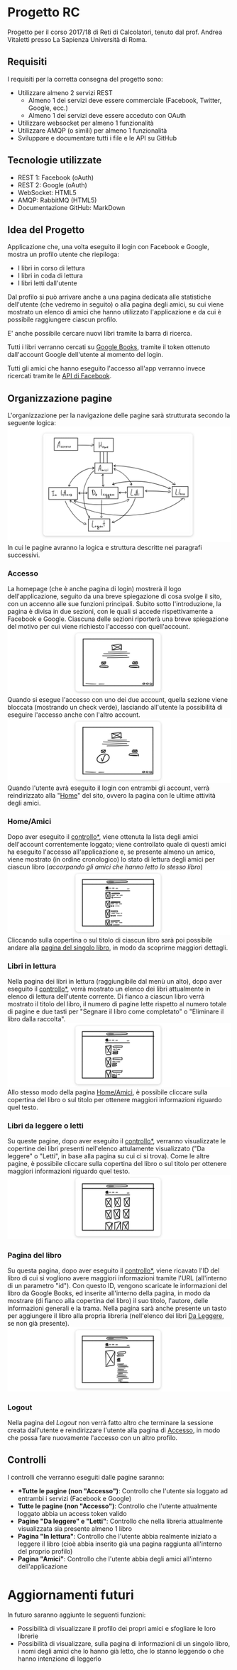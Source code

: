 # Progetto RC

Progetto per il corso 2017/18 di Reti di Calcolatori, tenuto dal prof. Andrea Vitaletti presso La Sapienza Università di Roma.

## Requisiti

I requisiti per la corretta consegna del progetto sono:
- Utilizzare almeno 2 servizi REST
  - Almeno 1 dei servizi deve essere commerciale (Facebook, Twitter, Google, ecc.)
  - Almeno 1 dei servizi deve essere acceduto con OAuth
- Utilizzare websocket per almeno 1 funzionalità
- Utilizzare AMQP (o simili) per almeno 1 funzionalità
- Sviluppare e documentare tutti i file e le API su GitHub

## Tecnologie utilizzate

- REST 1: Facebook (oAuth)
- REST 2: Google (oAuth)
- WebSocket: HTML5
- AMQP: RabbitMQ (HTML5)
- Documentazione GitHub: MarkDown

## Idea del Progetto

Applicazione che, una volta eseguito il login con Facebook e Google, mostra un profilo utente che riepiloga:

- I libri in corso di lettura
- I libri in coda di lettura
- I libri letti dall'utente

Dal profilo si può arrivare anche a una pagina dedicata alle statistiche dell'utente (che vedremo in seguito) o alla pagina degli amici, su cui viene mostrato un elenco di amici che hanno utilizzato l'applicazione e da cui è possibile raggiungere ciascun profilo.

E' anche possibile cercare nuovi libri tramite la barra di ricerca.

Tutti i libri verranno cercati su [Google Books](https://developers.google.com/books/), tramite il token ottenuto dall'account Google dell'utente al momento del login.

Tutti gli amici che hanno eseguito l'accesso all'app verranno invece ricercati tramite le [API di Facebook](https://developers.facebook.com/docs/graph-api/).

## Organizzazione pagine

L'organizzazione per la navigazione delle pagine sarà strutturata secondo la seguente logica:
![Navigazione delle pagine](https://github.com/francescosche/Progetto-RC/blob/master/img/navigazione-pagine.jpg)
In cui le pagine avranno la logica e struttura descritte nei paragrafi successivi.

### <a name="accesso"></a>Accesso
La homepage (che è anche pagina di login) mostrerà il logo dell'applicazione, seguito da una breve spiegazione di cosa svolge il sito, con un accenno alle sue funzioni principali.
Subito sotto l'introduzione, la pagina è divisa in due sezioni, con le quali si accede rispettivamente a Facebook e Google. Ciascuna delle sezioni riporterà una breve spiegazione del motivo per cui viene richiesto l'accesso con quell'account.
![Pagina di accesso con nessun login fatto](https://github.com/francescosche/Progetto-RC/blob/master/img/accesso-nologin.jpg)
Quando si esegue l'accesso con uno dei due account, quella sezione viene bloccata (mostrando un check verde), lasciando all'utente la possibilità di eseguire l'accesso anche con l'altro account.
![Pagina di accesso con il login di sinistra già fatto](https://github.com/francescosche/Progetto-RC/blob/master/img/accesso-loginFB.jpg)
Quando l'utente avrà eseguito il login con entrambi gli account, verrà reindirizzato alla "[Home](#amici)" del sito, ovvero la pagina con le ultime attività degli amici.

### <a name="amici"></a>Home/Amici
Dopo aver eseguito il [controllo\*](#controlli), viene ottenuta la lista degli amici dell'account correntemente loggato; viene controllato quale di questi amici ha eseguito l'accesso all'applicazione e, se presente almeno un amico, viene mostrato (in ordine cronologico) lo stato di lettura degli amici per ciascun libro (_accorpando gli amici che hanno letto lo stesso libro_)
![Home page con elenco dei libri letti dagli amici](https://github.com/francescosche/Progetto-RC/blob/master/img/home-amici.jpg)
Cliccando sulla copertina o sul titolo di ciascun libro sarà poi possibile andare alla [pagina del singolo libro](#libro), in modo da scoprirne maggiori dettagli.

### Libri in lettura
Nella pagina dei libri in lettura (raggiungibile dal menù un alto), dopo aver eseguito il [controllo\*](#controlli), verrà mostrato un elenco dei libri attualmente in elenco di lettura dell'utente corrente. Di fianco a ciascun libro verrà mostrato il titolo del libro, il numero di pagine lette rispetto al numero totale di pagine e due tasti per "Segnare il libro come completato" o "Eliminare il libro dalla raccolta".
![Pagina dei libri "In lettura"](https://github.com/francescosche/Progetto-RC/blob/master/img/in-lettura.jpg)
Allo stesso modo della pagina [Home/Amici](#amici), è possibile cliccare sulla copertina del libro o sul titolo per ottenere maggiori informazioni riguardo quel testo.

### <a name="daleggere"></a>Libri da leggere o letti
Su queste pagine, dopo aver eseguito il [controllo\*](#controlli), verranno visualizzate le copertine dei libri presenti nell'elenco attulamente visualizzato ("Da leggere" o "Letti", in base alla pagina su cui ci si trova). Come le altre pagine, è possibile cliccare sulla copertina del libro o sul titolo per ottenere maggiori informazioni riguardo quel testo.
![Pagina dei libri da leggere o già letti](https://github.com/francescosche/Progetto-RC/blob/master/img/leggere-letti.jpg)

### <a name="libro"></a>Pagina del libro
Su questa pagina, dopo aver eseguito il [controllo\*](#controlli), viene ricavato l'ID del libro di cui si vogliono avere maggiori informazioni tramite l'URL (all'interno di un parametro "id"). Con questo ID, vengono scaricate le informazioni del libro da Google Books, ed inserite all'interno della pagina, in modo da mostrare (di fianco alla copertina del libro) il suo titolo, l'autore, delle informazioni generali e la trama.
Nella pagina sarà anche presente un tasto per aggiungere il libro alla propria libreria (nell'elenco dei libri [Da Leggere](#daleggere), se non già presente).
![Pagina con le informazioni del singolo libro](https://github.com/francescosche/Progetto-RC/blob/master/img/libro.jpg)

### Logout
Nella pagina del _Logout_ non verrà fatto altro che terminare la sessione creata dall'utente e reindirizzare l'utente alla pagina di [Accesso](#accesso), in modo che possa fare nuovamente l'accesso con un altro profilo.

## <a name="controlli"></a>Controlli
I controlli che verranno eseguiti dalle pagine saranno:
- **\*Tutte le pagine (non "Accesso")**: Controllo che l'utente sia loggato ad entrambi i servizi (Facebook e Google)
- **Tutte le pagine (non "Accesso")**: Controllo che l'utente attualmente loggato abbia un access token valido
- **Pagine "Da leggere" e "Letti"**: Controllo che nella libreria attualmente visualizzata sia presente almeno 1 libro
- **Pagina "In lettura"**: Controllo che l'utente abbia realmente iniziato a leggere il libro (cioè abbia inserito già una pagina raggiunta all'interno del proprio profilo)
- **Pagina "Amici"**: Controllo che l'utente abbia degli amici all'interno dell'applicazione

# Aggiornamenti futuri
In futuro saranno aggiunte le seguenti funzioni:
- Possibilità di visualizzare il profilo dei propri amici e sfogliare le loro librerie
- Possibilità di visualizzare, sulla pagina di informazioni di un singolo libro, i nomi degli amici che lo hanno già letto, che lo stanno leggendo o che hanno intenzione di leggerlo
